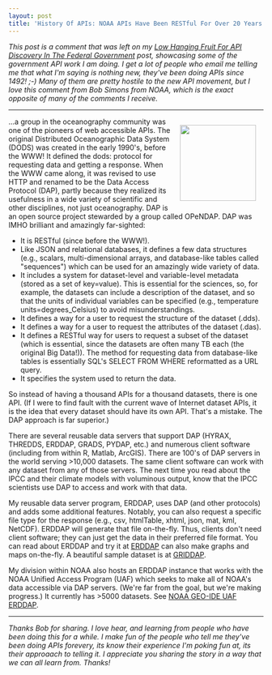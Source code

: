 ```yaml
---
layout: post
title: 'History Of APIs: NOAA APIs Have Been RESTful For Over 20 Years'
---
```

<p><em>This post is a comment that was left on my&nbsp;<a href="http://apievangelist.com/2014/07/10/low-hanging-fruit-for-api-discovery-in-the-federal-government/#comment-1725976136">Low Hanging Fruit For API Discovery In The Federal Government</a> post, showcasing some of the government API work I am doing. I get a lot of people who email me telling me that what I'm saying is nothing new, they've been doing APIs since 1492! ;-) Many of them are pretty hostile to the new API movement, but I love this comment from Bob Simons from NOAA, which is the exact opposite of many of the comments I receive.</em></p>
<hr />
<p><a href="http://www.noaa.gov/"><img style="padding: 15px;" src="http://federal-government.apievangelist.com/images/logos/noaa.png" alt="" width="150" align="right" /></a></p>
<p>...a group in the oceanography community was one of the pioneers of web accessible APIs. The original Distributed Oceanographic Data System (DODS) was created in the early 1990's, before the WWW! It defined the dods: protocol for requesting data and getting a response. When the WWW came along, it was revised to use HTTP and renamed to be the Data Access Protocol (DAP), partly because they realized its usefulness in a wide variety of scientific and other disciplines, not just oceanography. DAP is an open source project stewarded by a group called OPeNDAP. DAP was IMHO brilliant and amazingly far-sighted:</p>
<ul>
<li>It is RESTful (since before the WWW!).</li>
<li>Like JSON and relational databases, it defines a few data structures (e.g., scalars, multi-dimensional arrays, and database-like tables called "sequences") which can be used for an amazingly wide variety of data.</li>
<li>It includes a system for dataset-level and variable-level metadata (stored as a set of key=value). This is essential for the sciences, so, for example, the datasets can include a description of the dataset, and so that the units of individual variables can be specified (e.g., temperature units=degrees_Celsius) to avoid misunderstandings.</li>
<li>It defines a way for a user to request the structure of the dataset (.dds).</li>
<li>It defines a way for a user to request the attributes of the dataset (.das).</li>
<li>It defines a RESTful way for users to request a subset of the dataset (which is essential, since the datasets are often many TB each (the original Big Data!)). The method for requesting data from database-like tables is essentially SQL's SELECT FROM WHERE reformatted as a URL query.</li>
<li>It specifies the system used to return the data.</li>
</ul>
<p>So instead of having a thousand APIs for a thousand datasets, there is one API. (If I were to find fault with the current wave of Internet dataset APIs, it is the idea that every dataset should have its own API. That's a mistake. The DAP approach is far superior.)</p>
<p>There are several reusable data servers that support DAP (HYRAX, THREDDS, ERDDAP, GRADS, PYDAP, etc.) and numerous client software (including from within R, Matlab, ArcGIS). There are 100's of DAP servers in the world serving &gt;10,000 datasets. The same client software can work with any dataset from any of those servers. The next time you read about the IPCC and their climate models with voluminous output, know that the IPCC scientists use DAP to access and work with that data.</p>
<p>My reusable data server program, ERDDAP, uses DAP (and other protocols) and adds some additional features. Notably, you can also request a specific file type for the response (e.g., csv, htmlTable, xhtml, json, mat, kml, NetCDF). ERDDAP will generate that file on-the-fly. Thus, clients don't need client software; they can just get the data in their preferred file format. You can read about ERDDAP and try it at <a href="/admin/blog/ERDDAP">ERDDAP</a> can also make graphs and maps on-the-fly. A beautiful sample dataset is at <a href="http://coastwatch.pfeg.noaa.gov/erddap/griddap/jplMURSST.graph">GRIDDAP</a>.</p>
<p>My division within NOAA also hosts an ERDDAP instance that works with the NOAA Unified Access Program (UAF) which seeks to make all of NOAA's data accessible via DAP servers. (We're far from the goal, but we're making progress.) It currently has &gt;5000 datasets. See&nbsp;<a href="http://upwell.pfeg.noaa.gov/erddap/index.html">NOAA GEO-IDE UAF ERDDAP</a>.</p>
<hr />
<p><em>Thanks Bob for sharing. I love hear, and learning from people who have been doing this for a while. I make fun of the people who tell me they've been doing APIs forevery, its know their experience I'm poking fun at, its their approaach to telling it. I appreciate you sharing the story in a way that we can all learn from. Thanks!</em></p>